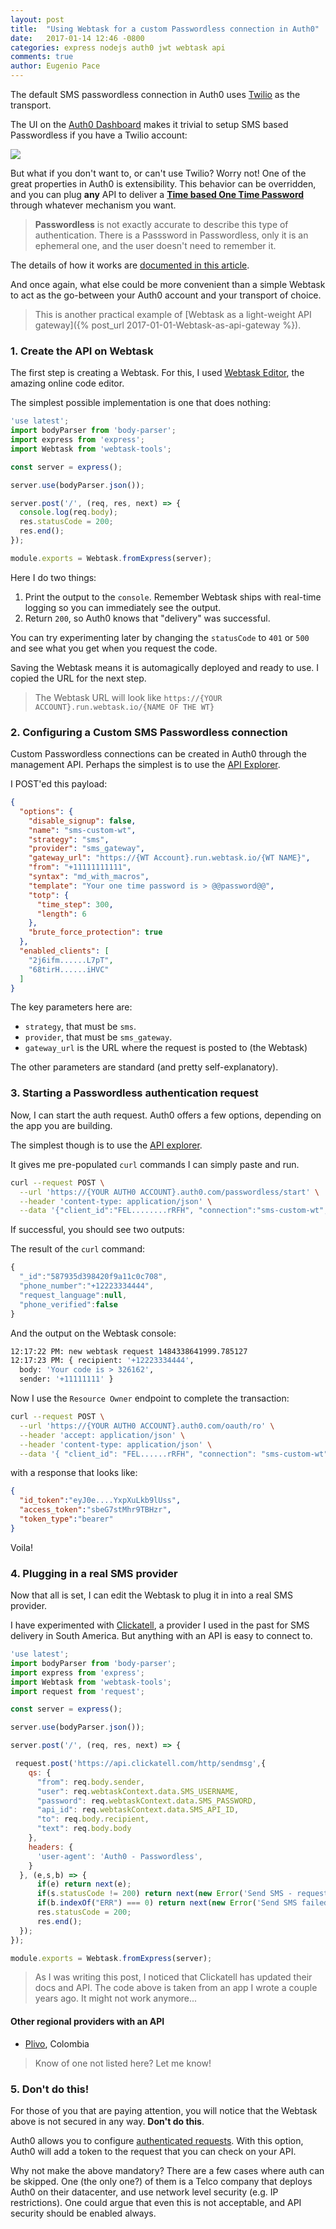 ```yaml
---
layout: post
title:  "Using Webtask for a custom Passwordless connection in Auth0"
date:   2017-01-14 12:46 -0800
categories: express nodejs auth0 jwt webtask api
comments: true
author: Eugenio Pace
---
```


The default SMS passwordless connection in Auth0 uses [Twilio](http://www.twilio.com) as the transport. 

The UI on the [Auth0 Dashboard](https://manage.auth0.com) makes it trivial to setup SMS based Passwordless if you have a Twilio account:

![](/media/passwordless-twilio.png)

But what if you don't want to, or can't use Twilio? Worry not! One of the great properties in Auth0 is extensibility. This behavior can be overridden, and you can plug **any** API to deliver a **[Time based One Time Password](https://en.wikipedia.org/wiki/Time-based_One-time_Password_Algorithm)** through whatever mechanism you want.

> **Passwordless** is not exactly accurate to describe this type of authentication. There is a Passsword in Passwordless, only it is an ephemeral one, and the user doesn't need to remember it.

The details of how it works are [documented in this article](https://auth0.com/docs/connections/passwordless/sms-gateway).

And once again, what else could be more convenient than a simple Webtask to act as the go-between your Auth0 account and your transport of choice.

> This is another practical example of [Webtask as a light-weight API gateway]({% post_url 2017-01-01-Webtask-as-api-gateway %}). 

### 1. Create the API on Webtask

The first step is creating a Webtask. For this, I used [Webtask Editor](https://webtask.io/make), the amazing online code editor.

The simplest possible implementation is one that does nothing:

```js
'use latest';
import bodyParser from 'body-parser';
import express from 'express';
import Webtask from 'webtask-tools';

const server = express();

server.use(bodyParser.json());

server.post('/', (req, res, next) => {
  console.log(req.body);
  res.statusCode = 200;
  res.end();
});

module.exports = Webtask.fromExpress(server);
```

Here I do two things:

1. Print the output to the `console`. Remember Webtask ships with real-time logging so you can immediately see the output.
2. Return `200`, so Auth0 knows that "delivery" was successful.

You can try experimenting later by changing the `statusCode` to `401` or `500` and see what you get when you request the code.

Saving the Webtask means it is automagically deployed and ready to use. I copied the URL for the next step.

> The Webtask URL will look like `https://{YOUR ACCOUNT}.run.webtask.io/{NAME OF THE WT}`

### 2. Configuring a Custom SMS Passwordless connection

Custom Passwordless connections can be created in Auth0 through the management API. Perhaps the simplest is to use the [API Explorer](https://auth0.com/docs/api/management/v2#!/Connections/post_connections).

I POST'ed this payload: 

```json
{
  "options": {
    "disable_signup": false,
    "name": "sms-custom-wt",
    "strategy": "sms",
    "provider": "sms_gateway",
    "gateway_url": "https://{WT Account}.run.webtask.io/{WT NAME}",
    "from": "+11111111111",
    "syntax": "md_with_macros",
    "template": "Your one time password is > @@password@@",
    "totp": {
      "time_step": 300,
      "length": 6
    },
    "brute_force_protection": true
  },
  "enabled_clients": [
    "2j6ifm......L7pT",
    "68tirH......iHVC"
  ]
}   
```

The key parameters here are:

* `strategy`, that must be `sms`.
* `provider`, that must be `sms_gateway`.
* `gateway_url` is the URL where the request is posted to (the Webtask)


The other parameters are standard (and pretty self-explanatory).

### 3. Starting a Passwordless authentication request

Now, I can start the auth request. Auth0 offers a few options, depending on the app you are building. 

The simplest though is to use the [API explorer](https://auth0.com/docs/api/authentication#get-code-or-link).

It gives me pre-populated `curl` commands I can simply paste and run.

```sh
curl --request POST \
  --url 'https://{YOUR AUTH0 ACCOUNT}.auth0.com/passwordless/start' \
  --header 'content-type: application/json' \
  --data '{"client_id":"FEL........rRFH", "connection":"sms-custom-wt", "phone_number":"+12223334444", "send":"code", "authParams":{"scope": "openid","state": "YOUR_STATE"}}'

```

If successful, you should see two outputs:

The result of the `curl` command:

```js
{
  "_id":"587935d398420f9a11c0c708",
  "phone_number":"+12223334444",
  "request_language":null,
  "phone_verified":false
}
```

And the output on the Webtask console:

```sh
12:17:22 PM: new webtask request 1484338641999.785127
12:17:23 PM: { recipient: '+12223334444',
  body: 'Your code is > 326162',
  sender: '+11111111' }
```

Now I use the `Resource Owner` endpoint to complete the transaction:

```sh
curl --request POST \
  --url 'https://{YOUR AUTH0 ACCOUNT}.auth0.com/oauth/ro' \
  --header 'accept: application/json' \
  --header 'content-type: application/json' \
  --data '{ "client_id": "FEL......rRFH", "connection": "sms-custom-wt", "grant_type": "password", "username": "+12223334444", "password": "326162", "scope": "openid", "device": "My Phone" }'
```

with a response that looks like:

```json
{
  "id_token":"eyJ0e....YxpXuLkb9lUss",
  "access_token":"sbeG7stMhr9TBHzr",
  "token_type":"bearer"
}
```
Voila!

### 4. Plugging in a real SMS provider

Now that all is set, I can edit the Webtask to plug it in into a real SMS provider.

I have experimented with [Clickatell](https://www.clickatell.com), a provider I used in the past for SMS delivery in South America. But anything with an API is easy to connect to.


```js
'use latest';
import bodyParser from 'body-parser';
import express from 'express';
import Webtask from 'webtask-tools';
import request from 'request';

const server = express();

server.use(bodyParser.json());

server.post('/', (req, res, next) => {

 request.post('https://api.clickatell.com/http/sendmsg',{
    qs: {
      "from": req.body.sender,
      "user": req.webtaskContext.data.SMS_USERNAME,
      "password": req.webtaskContext.data.SMS_PASSWORD, 
      "api_id": req.webtaskContext.data.SMS_API_ID,
      "to": req.body.recipient,
      "text": req.body.body
    },
    headers: {
      'user-agent': 'Auth0 - Passwordless',
    }
  }, (e,s,b) => {
      if(e) return next(e);
      if(s.statusCode != 200) return next(new Error('Send SMS - request failed: ' + s.statusCode));
      if(b.indexOf("ERR") === 0) return next(new Error('Send SMS failed: ' + b));
      res.statusCode = 200;
      res.end();
  });
});

module.exports = Webtask.fromExpress(server);
```

> As I was writing this post, I noticed that Clickatell has updated their docs and API. The code above is taken from an app I wrote a couple years ago. It might not work anymore...

#### Other regional providers with an API

* [Plivo](https://www.plivo.com/docs/api/), Colombia

> Know of one not listed here? Let me know! 

### 5. Don't do this!

For those of you that are paying attention, you will notice that the Webtask above is not secured in any way. **Don't do this**.

Auth0 allows you to configure [authenticated requests](https://auth0.com/docs/connections/passwordless/sms-gateway#configure-an-authenticated-sms-gateway). With this option, Auth0 will add a token to the request that you can check on your API.

Why not make the above mandatory? There are a few cases where auth can be skipped. One (the only one?) of them is a Telco company that deploys Auth0 on their datacenter, and use network level security (e.g. IP restrictions). One could argue that even this is not acceptable, and API security should be enabled always.


